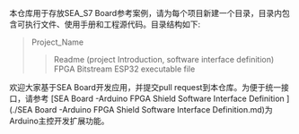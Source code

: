 本仓库用于存放SEA_S7 Board参考案例，请为每个项目新建一个目录，目录内包含可执行文件、使用手册和工程源代码。目录结构如下:
  > Project_Name
  >> Readme (project Introduction, software interface definition)  
  >> FPGA Bitstream 
  >> ESP32 executable file

欢迎大家基于SEA Board开发应用，并提交pull request到本仓库。为便于统一接口，请参考 [SEA Board -Arduino FPGA Shield Software Interface Definition ](./SEA Board -Arduino FPGA Shield Software Interface Definition.md)为Arduino主控开发扩展功能。

